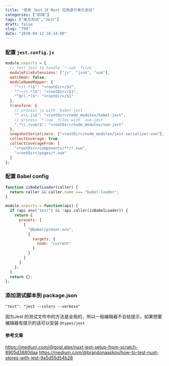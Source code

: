 ```yaml
---
title: "使用 Jest 对 Nuxt 应用进行单元测试"
categories: ["前端"]
tags: ["单元测试","Jest"]
draft: false
slug: "799"
date: "2020-04-12 16:34:00"
---
```


### 配置 `jest.config.js`
```js
module.exports = {
  // tell Jest to handle `*.vue` files
  moduleFileExtensions: ["js", "json", "vue"],
  watchman: false,
  moduleNameMapper: {
    "^~/(.*)$": "<rootDir>/$1",
    "^~~/(.*)$": "<rootDir>/$1",
    "^@/(.*)$": "<rootDir>/$1"
  },
  transform: {
    // process js with `babel-jest`
    "^.+\\.js$": "<rootDir>/node_modules/babel-jest",
    // process `*.vue` files with `vue-jest`
    ".*\\.(vue)$": "<rootDir>/node_modules/vue-jest"
  },
  snapshotSerializers: ["<rootDir>/node_modules/jest-serializer-vue"],
  collectCoverage: true,
  collectCoverageFrom: [
    "<rootDir>/components/**/*.vue",
    "<rootDir>/pages/*.vue"
  ]
};
```

### 配置 Babel config
```js
function isBabelLoader(caller) {
  return caller && caller.name === "babel-loader";
}

module.exports = function(api) {
  if (api.env("test") && !api.caller(isBabelLoader)) {
    return {
      presets: [
        [
          "@babel/preset-env",
          {
            targets: {
              node: "current"
            }
          }
        ]
      ]
    };
  }
  return {};
};
```

### 添加测试脚本到 package.json

`"test": "jest --colors --verbose"`

因为Jest 的测试文件中的方法是全局的，所以一般编辑器不会给提示，如果想要编辑器有提示的话可以安装 `@types/jest`

#### 参考文章
https://medium.com/@gogl.alex/nuxt-jest-setup-from-scratch-8905d3880daa
https://medium.com/@brandonaaskov/how-to-test-nuxt-stores-with-jest-9a5d55d54b28
 
